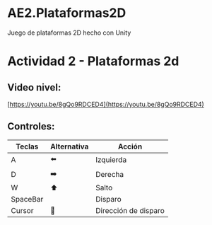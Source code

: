 # AE2.Plataformas2D
Juego de plataformas 2D hecho con Unity

# Actividad 2 - Plataformas 2d

## Video nivel:

[https://youtu.be/8gQo9RDCED4](https://youtu.be/8gQo9RDCED4)

## Controles:

| Teclas | Alternativa | Acción |
| --- | --- | --- |
| A  | ⬅️ | Izquierda |
| D | ➡️ | Derecha |
| W | ⬆️ | Salto |
| SpaceBar |  | Disparo |
| Cursor | 🎯 | Dirección de disparo |
